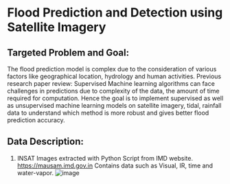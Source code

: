 # Flood Prediction and Detection using Satellite Imagery

## Targeted Problem and Goal:
The flood prediction model is complex due to the consideration of various factors like geographical location, hydrology and human activities.
Previous research paper review: Supervised Machine learning algorithms can face challenges in predictions due to complexity of the data, the amount of time required for computation.
Hence the goal is to implement supervised as well as unsupervised machine learning models on satellite imagery, tidal, rainfall data to understand which method is more robust and gives better flood prediction accuracy.

## Data Description:
1. INSAT Images extracted with Python Script from IMD website.
https://mausam.imd.gov.in
Contains data such as Visual, IR, time and water-vapor.
![image](https://github.com/27saniya/Flood-Prediction-and-Detection/assets/101293878/98a1a468-f6fd-4082-b310-2345ac0d6789)




